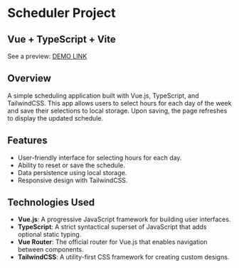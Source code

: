 # Scheduler Project

## Vue + TypeScript + Vite

See a preview: [DEMO LINK](https://andrii-shpontak.github.io/week-calendar/#/main)

## Overview

A simple scheduling application built with Vue.js, TypeScript, and TailwindCSS. This app allows users to select hours for each day of the week and save their selections to local storage. Upon saving, the page refreshes to display the updated schedule.

## Features

- User-friendly interface for selecting hours for each day.
- Ability to reset or save the schedule.
- Data persistence using local storage.
- Responsive design with TailwindCSS.

## Technologies Used

- **Vue.js**: A progressive JavaScript framework for building user interfaces.
- **TypeScript**: A strict syntactical superset of JavaScript that adds optional static typing.
- **Vue Router**: The official router for Vue.js that enables navigation between components.
- **TailwindCSS**: A utility-first CSS framework for creating custom designs.
